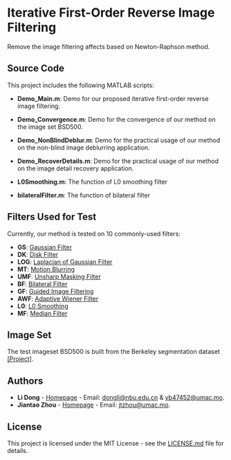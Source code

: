 # Iterative First-Order Reverse Image Filtering

Remove the image filtering affects based on Newton-Raphson method.

## Source Code

This project includes the following MATLAB scripts:
* **Demo_Main.m**: 
Demo for our proposed iterative first-order reverse image filtering.

* **Demo_Convergence.m**: 
Demo for the convergence of our method on the image set BSD500.

* **Demo_NonBlindDeblur.m**: Demo for the practical usage of our method on the non-blind image deblurring application.

* **Demo_RecoverDetails.m**: 
Demo for the practical usage of our method on the image detail recovery application.

* **L0Smoothing.m**: 
The function of L0 smoothing filter 

* **bilateralFilter.m**: 
The function of bilateral filter 

## Filters Used for Test
Currently, our method is tested on 10 commonly-used filters:
* **GS**: [Gaussian Filter](https://www.mathworks.com/help/images/ref/fspecial.html)
*	**DK**: [Disk Filter](https://www.mathworks.com/help/images/ref/fspecial.html)
*	**LOG**: [Laplacian of Gaussian Filter](https://www.mathworks.com/help/images/ref/fspecial.html) 
*	**MT**: [Motion Blurring](https://www.mathworks.com/help/images/ref/fspecial.html)
*	**UMF**: [Unsharp Masking Filter](https://www.mathworks.com/help/images/ref/imsharpen.html)
*	**BF**: [Bilateral Filter](http://groups.csail.mit.edu/graphics/bilagrid/) 
*	**GF**: [Guided Image Filtering](http://kaiminghe.com/eccv10/index.html)
*	**AWF**: [Adaptive Wiener Filter](https://www.mathworks.com/help/images/ref/wiener2.html)
*	**L0**: [L0 Smoothing](http://www.cse.cuhk.edu.hk/~leojia/projects/L0smoothing/)
*	**MF**: [Median Filter](https://www.mathworks.com/help/images/ref/medfilt2.html) 



## Image Set

The test imageset BSD500 is built from the Berkeley segmentation dataset [[Project]](https://www2.eecs.berkeley.edu/Research/Projects/CS/vision/bsds/).



## Authors

* **Li Dong** - [Homepage](http://www.escience.cn/people/dongli90/index.html) - Email: dongli@nbu.edu.cn & yb47452@umac.mo.
* **Jiantao Zhou** - [Homepage](http://www.fst.umac.mo/en/staff/jtzhou.html) - Email: jtzhou@umac.mo.

## License

This project is licensed under the MIT License - see the [LICENSE.md](LICENSE.md) file for details.

